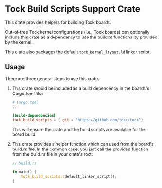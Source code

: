 Tock Build Scripts Support Crate
================================

This crate provides helpers for building Tock boards.

Out-of-tree Tock kernel configurations (i.e., Tock boards) can optionally
include this crate as a dependency to use the
[build.rs](https://doc.rust-lang.org/cargo/reference/build-scripts.html)
functionality provided by the kernel.

This crate also packages the default `tock_kernel_layout.ld` linker script.

Usage
-----

There are three general steps to use this crate.

1. This crate should be included as a build dependency in the boards's
   Cargo.toml file:

   ```toml
   # Cargo.toml
   ...

   [build-dependencies]
   tock_build_scripts = { git = "https://github.com/tock/tock"}
   ```

   This will ensure the crate and the build scripts are available for the board
   build.

2. This crate provides a helper function which can used from the board's
   build.rs file. In the common case, you just call the provided function from
   the build.rs file in your crate's root:

   ```rs
   // build.rs

   fn main() {
       tock_build_scripts::default_linker_script();
   }
   ```
